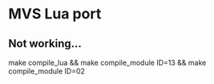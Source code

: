  # MVS Lua port
 ## Not working...
 make compile_lua && make compile_module ID=13 && make compile_module ID=02
 